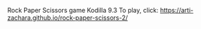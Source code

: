 Rock Paper Scissors game Kodilla 9.3 To play, click: https://arti-zachara.github.io/rock-paper-scissors-2/
